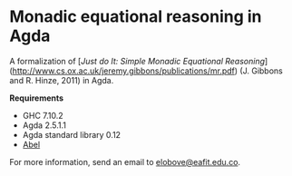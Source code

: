 Monadic equational reasoning in Agda
====================================

A formalization of [*Just do It: Simple Monadic Equational Reasoning*] (http://www.cs.ox.ac.uk/jeremy.gibbons/publications/mr.pdf)
(J. Gibbons and R. Hinze, 2011) in Agda.

**Requirements**
* GHC 7.10.2
* Agda 2.5.1.1
* Agda standard library 0.12
* [Abel](https://github.com/jpvillaisaza/abel.git)

For more information, send an email to
[elobove@eafit.edu.co](mailto:elobove@eafit.edu.co).
